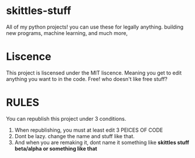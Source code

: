 # skittles-stuff
All of my python projects! you can use these for legally anything. building new programs, machine learning, and much more,




# Liscence
This project is liscensed under the MIT liscence. Meaning you get to edit anything you want to in the code. Free! who doesn't like free stuff?

# RULES
You can republish this project under 3 conditions.
1. When republishing, you must at least edit 3 PEICES OF CODE
2. Dont be lazy. change the name and stuff like that.
3. And when you are remaking it, dont name it something like **skittles stuff beta/alpha or something like that**
